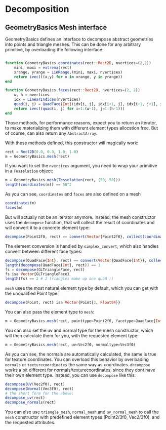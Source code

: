 # Decomposition


## GeometryBasics Mesh interface

GeometryBasics defines an interface to decompose abstract geometries into
points and triangle meshes.
This can be done for any arbitrary primitive, by overloading the following interface:

```julia

function GeometryBasics.coordinates(rect::Rect2D, nvertices=(2,2))
    mini, maxi = extrema(rect)
    xrange, yrange = LinRange.(mini, maxi, nvertices)
    return ivec(((x,y) for x in xrange, y in yrange))
end

function GeometryBasics.faces(rect::Rect2D, nvertices=(2, 2))
    w, h = nvertices
    idx = LinearIndices(nvertices)
    quad(i, j) = QuadFace{Int}(idx[i, j], idx[i+1, j], idx[i+1, j+1], idx[i, j+1])
    return ivec((quad(i, j) for i=1:(w-1), j=1:(h-1)))
end
```
Those methods, for performance reasons, expect you to return an iterator, to make
materializing them with different element types allocation free. But of course,
can also return any `AbstractArray`.

With these methods defined, this constructor will magically work:

```julia
rect = Rect2D(0.0, 0.0, 1.0, 1.0)
m = GeometryBasics.mesh(rect)
```
If you want to set the `nvertices` argument, you need to wrap your primitive in a `Tesselation`
object:
```julia
m = GeometryBasics.mesh(Tesselation(rect, (50, 50)))
length(coordinates(m)) == 50^2
```

As you can see, `coordinates` and `faces` are also defined on a mesh
```julia
coordinates(m)
faces(m)
```
But will actually not be an iterator anymore. Instead, the mesh constructor uses
the `decompose` function, that will collect the result of coordinates and will
convert it to a concrete element type:
```julia
decompose(Point2f0, rect) == convert(Vector{Point2f0}, collect(coordinates(rect)))
```
The element conversion is handled by `simplex_convert`, which also handles convert
between different face types:
```julia
decompose(QuadFace{Int}, rect) == convert(Vector{QuadFace{Int}}, collect(faces(rect)))
length(decompose(QuadFace{Int}, rect)) == 1
fs = decompose(GLTriangleFace, rect)
fs isa Vector{GLTriangleFace}
length(fs) == 2 # 2 triangles make up one quad ;)
```
`mesh` uses the most natural element type by default, which you can get with the unqualified Point type:
```julia
decompose(Point, rect) isa Vector{Point{2, Float64}}
```
You can also pass the element type to `mesh`:
```julia
m = GeometryBasics.mesh(rect, pointtype=Point2f0, facetype=QuadFace{Int})
```
You can also set the uv and normal type for the mesh constructor, which will then
calculate them for you, with the requested element type:
```julia
m = GeometryBasics.mesh(rect, uv=Vec2f0, normaltype=Vec3f0)
```

As you can see, the normals are automatically calculated,
the same is true for texture coordinates. You can overload this behavior by overloading
`normals` or `texturecoordinates` the same way as coordinates.
`decompose` works a bit different for normals/texturecoordinates, since they dont have their own element type.
Instead, you can use `decompose` like this:
```julia
decompose(UV(Vec2f0), rect)
decompose(Normal(Vec3f0), rect)
# the short form for the above:
decompose_uv(rect)
decompose_normals(rect)
```
You can also use `triangle_mesh`, `normal_mesh` and `uv_normal_mesh` to call the
`mesh` constructor with predefined element types (Point2/3f0, Vec2/3f0), and the requested attributes.
